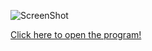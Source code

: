

![ScreenShot]([AP2018/mini_ex1/mini_ex1_screenshot.png])

<a href="https://cdn.rawgit.com/ThomasMatthiesen/AP2018/c31ab374/mini_ex1/index.html"> Click here to open the program! </a>
